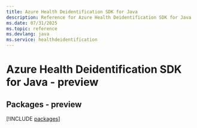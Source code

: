 ```yaml
---
title: Azure Health Deidentification SDK for Java
description: Reference for Azure Health Deidentification SDK for Java
ms.date: 07/31/2025
ms.topic: reference
ms.devlang: java
ms.service: healthdeidentification
---
```

# Azure Health Deidentification SDK for Java - preview
## Packages - preview
[!INCLUDE [packages](health-deidentification-index.md)]
